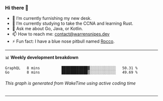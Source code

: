 ### Hi there 👋

- 🔭 I’m currently furnishing my new desk.
- 🌱 I’m currently studying to take the CCNA and learning Rust.
- 💬 Ask me about Go, Java, or Kotlin.
- 📫 How to reach me: contact@warrensnipes.dev
- ⚡ Fun fact: I have a blue nose pitbull named [Rocco](https://i.imgur.com/iLsSCKu.jpg).

-------

📊 **Weekly development breakdown**
<!--START_SECTION:waka-->
```text
GraphQL   8 mins          ████████████▓░░░░░░░░░░░░   50.31 % 
Go        8 mins          ████████████▒░░░░░░░░░░░░   49.69 % 
```
<!--END_SECTION:waka-->
###### *This graph is generated from WakeTime using active coding time*
-------
